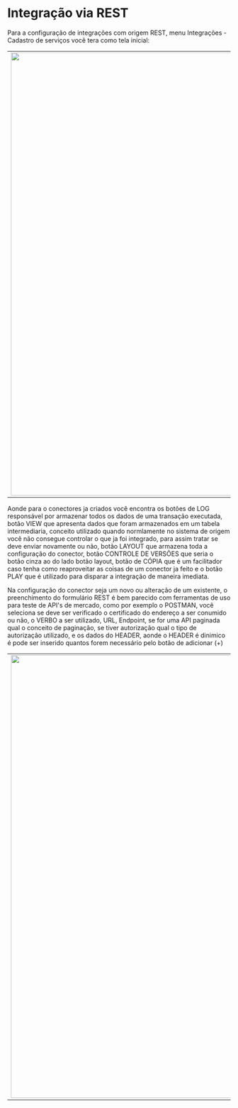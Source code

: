 # Integração via REST

Para a configuração de integrações com origem REST, menu Integrações - Cadastro de serviços você tera como tela inicial:

<table>
  <tr>
    <td align="center">
      <img src="/n4link-wiki/assets/telas_n4link/rest.png" width="1000"/>
    </td>
  </tr>
</table>

Aonde para o conectores ja criados você encontra os botões de LOG responsável por armazenar todos os dados de uma transação executada, botão VIEW que apresenta dados que foram armazenados em um tabela intermediaria, conceito utilizado quando normlamente no sistema de origem você não consegue controlar o que ja foi integrado, para assim tratar se deve enviar novamente ou não, botão LAYOUT que armazena toda a configuração do conector, botão CONTROLE DE VERSÕES que seria o botão cinza ao do lado botão layout, botão de CÓPIA que é um facilitador caso tenha como reaproveitar as coisas de um conector ja feito e o botão PLAY que é utilizado para disparar a integração de maneira imediata.

Na configuração do conector seja um novo ou alteração de um existente, o preenchimento do formulário REST é bem parecido com ferramentas de uso para teste de API's de mercado, como por exemplo o POSTMAN, você seleciona se deve ser verificado o certificado do endereço a ser conumido ou não, o VERBO a ser utilizado, URL, Endpoint, se for uma API paginada qual o conceito de paginação, se tiver autorização qual o tipo de autorização utilizado, e os dados do HEADER, aonde o HEADER é dinimico é pode ser inserido quantos forem necessário pelo botão de adicionar (+)

<table>
  <tr>
    <td align="center">
      <img src="/n4link-wiki/assets/telas_n4link/rest1.png" width="1000"/>
    </td>
  </tr>
</table>